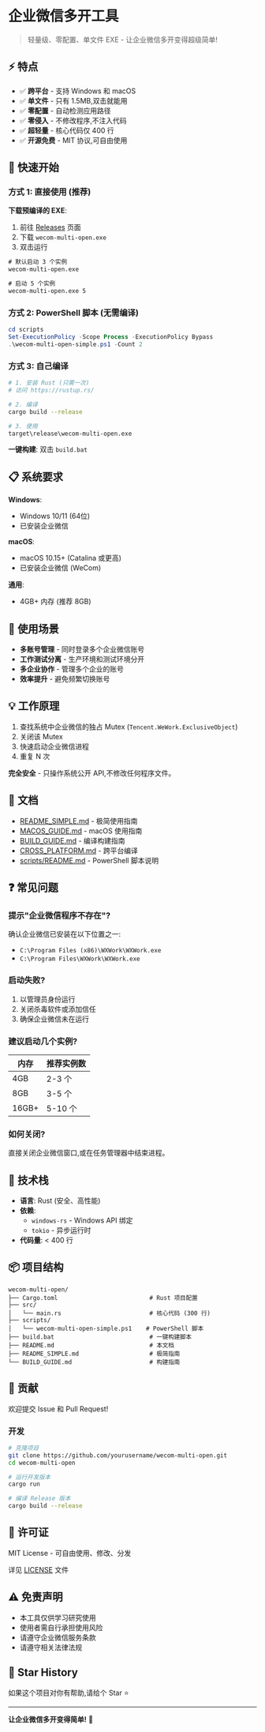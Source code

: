 # 企业微信多开工具

> 轻量级、零配置、单文件 EXE - 让企业微信多开变得超级简单!

## ⚡ 特点

- ✅ **跨平台** - 支持 Windows 和 macOS
- ✅ **单文件** - 只有 1.5MB,双击就能用
- ✅ **零配置** - 自动检测应用路径
- ✅ **零侵入** - 不修改程序,不注入代码
- ✅ **超轻量** - 核心代码仅 400 行
- ✅ **开源免费** - MIT 协议,可自由使用

## 🚀 快速开始

### 方式 1: 直接使用 (推荐)

**下载预编译的 EXE**:

1. 前往 [Releases](https://github.com/yourusername/wecom-multi-open/releases) 页面
2. 下载 `wecom-multi-open.exe`
3. 双击运行

```cmd
# 默认启动 3 个实例
wecom-multi-open.exe

# 启动 5 个实例
wecom-multi-open.exe 5
```

### 方式 2: PowerShell 脚本 (无需编译)

```powershell
cd scripts
Set-ExecutionPolicy -Scope Process -ExecutionPolicy Bypass
.\wecom-multi-open-simple.ps1 -Count 2
```

### 方式 3: 自己编译

```bash
# 1. 安装 Rust (只需一次)
# 访问 https://rustup.rs/

# 2. 编译
cargo build --release

# 3. 使用
target\release\wecom-multi-open.exe
```

**一键构建**: 双击 `build.bat`

## 📋 系统要求

**Windows**:
- Windows 10/11 (64位)
- 已安装企业微信

**macOS**:
- macOS 10.15+ (Catalina 或更高)
- 已安装企业微信 (WeCom)

**通用**:
- 4GB+ 内存 (推荐 8GB)

## 🎯 使用场景

- **多账号管理** - 同时登录多个企业微信账号
- **工作测试分离** - 生产环境和测试环境分开
- **多企业协作** - 管理多个企业的账号
- **效率提升** - 避免频繁切换账号

## 💡 工作原理

1. 查找系统中企业微信的独占 Mutex (`Tencent.WeWork.ExclusiveObject`)
2. 关闭该 Mutex
3. 快速启动企业微信进程
4. 重复 N 次

**完全安全** - 只操作系统公开 API,不修改任何程序文件。

## 📖 文档

- [README_SIMPLE.md](README_SIMPLE.md) - 极简使用指南
- [MACOS_GUIDE.md](MACOS_GUIDE.md) - macOS 使用指南
- [BUILD_GUIDE.md](BUILD_GUIDE.md) - 编译构建指南
- [CROSS_PLATFORM.md](CROSS_PLATFORM.md) - 跨平台编译
- [scripts/README.md](scripts/README.md) - PowerShell 脚本说明

## ❓ 常见问题

### 提示"企业微信程序不存在"?

确认企业微信已安装在以下位置之一:
- `C:\Program Files (x86)\WXWork\WXWork.exe`
- `C:\Program Files\WXWork\WXWork.exe`

### 启动失败?

1. 以管理员身份运行
2. 关闭杀毒软件或添加信任
3. 确保企业微信未在运行

### 建议启动几个实例?

| 内存 | 推荐实例数 |
|------|-----------|
| 4GB | 2-3 个 |
| 8GB | 3-5 个 |
| 16GB+ | 5-10 个 |

### 如何关闭?

直接关闭企业微信窗口,或在任务管理器中结束进程。

## 🔧 技术栈

- **语言**: Rust (安全、高性能)
- **依赖**:
  - `windows-rs` - Windows API 绑定
  - `tokio` - 异步运行时
- **代码量**: < 400 行

## 📦 项目结构

```
wecom-multi-open/
├── Cargo.toml                          # Rust 项目配置
├── src/
│   └── main.rs                         # 核心代码 (300 行)
├── scripts/
│   └── wecom-multi-open-simple.ps1    # PowerShell 脚本
├── build.bat                           # 一键构建脚本
├── README.md                           # 本文档
├── README_SIMPLE.md                    # 极简指南
└── BUILD_GUIDE.md                      # 构建指南
```

## 🤝 贡献

欢迎提交 Issue 和 Pull Request!

### 开发

```bash
# 克隆项目
git clone https://github.com/yourusername/wecom-multi-open.git
cd wecom-multi-open

# 运行开发版本
cargo run

# 编译 Release 版本
cargo build --release
```

## 📄 许可证

MIT License - 可自由使用、修改、分发

详见 [LICENSE](LICENSE) 文件

## ⚠️ 免责声明

- 本工具仅供学习研究使用
- 使用者需自行承担使用风险
- 请遵守企业微信服务条款
- 请遵守相关法律法规

## 🌟 Star History

如果这个项目对你有帮助,请给个 Star ⭐

---

**让企业微信多开变得简单!** 🎉
